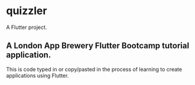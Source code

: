 # quizzler

A Flutter project.

## A London App Brewery Flutter Bootcamp tutorial application.

This is code typed in or copy/pasted in the process of learning to create applications using Flutter.

